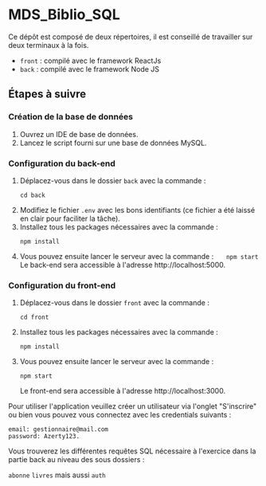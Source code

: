 # MDS_Biblio_SQL

Ce dépôt est composé de deux répertoires, il est conseillé de travailler sur deux terminaux à la fois.

- `front` : compilé avec le framework ReactJs
- `back` : compilé avec le framework Node JS

## Étapes à suivre

### Création de la base de données

1. Ouvrez un IDE de base de données.
2. Lancez le script fourni sur une base de données MySQL.

### Configuration du back-end

1. Déplacez-vous dans le dossier `back` avec la commande :
   ```
   cd back
   ```
2. Modifiez le fichier `.env` avec les bons identifiants (ce fichier a été laissé en clair pour faciliter la tâche).
3. Installez tous les packages nécessaires avec la commande :
   ```
   npm install
   ```
4. Vous pouvez ensuite lancer le serveur avec la commande :
   `   npm start`
   Le back-end sera accessible à l'adresse http://localhost:5000.

### Configuration du front-end

1. Déplacez-vous dans le dossier `front` avec la commande :
   ```
   cd front
   ```
2. Installez tous les packages nécessaires avec la commande :
   ```
   npm install
   ```
3. Vous pouvez ensuite lancer le serveur avec la commande :
   ```
   npm start
   ```
   Le front-end sera accessible à l'adresse http://localhost:3000.

Pour utiliser l'application veuillez créer un utilisateur via l'onglet "S'inscrire" ou bien vous pouvez vous connectez avec les credentials suivants :

```
email: gestionnaire@mail.com
password: Azerty123.
```

Vous trouverez les différentes requêtes SQL nécessaire à l'exercice dans la partie back au niveau des sous dossiers :

`abonne`
`livres`
mais aussi
`auth`
